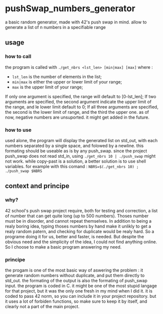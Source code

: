 # pushSwap_numbers_generator
a basic random generator, made with 42's push swap in mind. allow to generate a list of n numbers in a specifiable range

## usage

### how to call
the program is called with
`./get_nbrs <lst_len> [min|max] [max]`
where : 
- `lst_len` is the number of elements in the list;
- `min|max` is either the upper or lower limit of your range;
- `max` is the upper limit of your range;

If only one argument is specified, the range will default to [0-lst_len];
If two arguments are specified, the second argument indicate the upper limit of the range, and le lower limit default to 0;
If all three arguments are specified, the second is the lower limit of range, and the third the upper one.
as of now, negative numbers are unsuported. it might get added in the future.

### how to use
used alone, the program will display the generated list on std_out, with each numbers separated by a single space, and folowed by a newline. this formating should be useable as is by any push_swap.
since the project push_swap does not read std_in, using `./get_nbrs 10 | ./push_swap` might not work. 
while copy-past is a solution, a better solution is to use shell variables. for example with this comand :
`NBRS=$(./get_nbrs 10) ; ./push_swap $NBRS`

## context and principe
### why?
42 school's push swap project require, both for testing and correction, a list of number that can get quite long (up to 500 numbers). Thoses number must be in disorder, and cannot repeat themselves.
In addition to being a realy boring idea, typing thoses numbers by hand make it unlikly to get a realy random patern, and checking for duplicate would be realy hard. So a programe doing it for us, better and faster, is needed. 
But despite the obvious need and the simplicity of the idea, I could not find anything online. So I choose to make a basic program answering my need.

### principe
the progam is one of the most basic way of aswering the problem : it generate random numbers without duplicate, and put them directly to std_out. the formating of the output is also the formating of push_swap input.
the program is coded in C. it might be one of the most stupid langage for that project, but it was the only one fresh in my mind when I did it.
it is coded to pass 42 norm, so you can include it in your project repository. but it uses a lot of forbiden functions, so make sure to keep it by itself, and clearly not a part of the main project.

